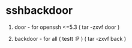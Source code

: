 # sshbackdoor

1. door  - for openssh <=5.3  ( tar -zxvf door )

2. backdoor - for all ( testt :P ) ( tar -zxvf back )
